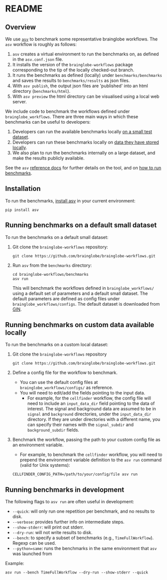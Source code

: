 # README

## Overview
We use [`asv`](https://asv.readthedocs.io) to benchmark some representative brainglobe workflows. The `asv` workflow is roughly as follows:
1. `asv` creates a virtual environment to run the benchmarks on, as defined in the `asv.conf.json` file.
1. It installs the version of the `brainglobe-workflows` package corresponding to the tip of the locally checked-out branch.
1. It runs the benchmarks as defined (locally) under `benchmarks/benchmarks` and saves the results to `benchmarks/results` as json files.
1. With `asv publish`, the output json files are 'published' into an html directory (`benchmarks/html`).
1. With `asv preview` the html directory can be visualised using a local web server.


We include code to benchmark the workflows defined under `brainglobe_workflows`. There are three main ways in which these benchmarks can be useful to developers:
1. Developers can run the available benchmarks locally [on a small test dataset](#running-benchmarks-locally-on-default-small-dataset).
1. Developers can run these benchmarks locally on [data they have stored locally](#running-benchmarks-locally-on-custom-data).
1. We also plan to run the benchmarks internally on a large dataset, and make the results publicly available.

See the `asv` [reference docs](https://asv.readthedocs.io/en/v0.6.3/reference.html) for further details on the tool, and on [how to run benchmarks](https://asv.readthedocs.io/en/stable/using.html#running-benchmarks).

## Installation

To run the benchmarks, [install asv](https://asv.readthedocs.io/en/stable/installing.html) in your current environment:
```
pip install asv
```

## Running benchmarks on a default small dataset

To run the benchmarks on a default small dataset:

1. Git clone the `brainglobe-workflows` repository:
    ```
    git clone https://github.com/brainglobe/brainglobe-workflows.git
    ```
1. Run `asv` from the `benchmarks` directory:
    ```
    cd brainglobe-workflows/benchmarks
    asv run
    ```
    This will benchmark the workflows defined in `brainglobe_workflows/` using a default set of parameters and a default small dataset. The default parameters are defined as config files under `brainglobe_workflows/configs`. The default dataset is downloaded from [GIN](https://gin.g-node.org/G-Node/info/wiki).

## Running benchmarks on custom data available locally
To run the benchmarks on a custom local dataset:

1. Git clone the `brainglobe-workflows` repository
    ```
    git clone https://github.com/brainglobe/brainglobe-workflows.git
    ```
1. Define a config file for the workflow to benchmark.
    - You can use the default config files at `brainglobe_workflows/configs/` as reference.
    - You will need to edit/add the fields pointing to the input data.
        - For example, for the `cellfinder` workflow, the config file will need to include an `input_data_dir` field pointing to the data of interest. The signal and background data are assumed to be in `signal` and `background` directories, under the `input_data_dir` directory. If they are under directories with a different name, you can specify their names with the `signal_subdir` and `background_subdir` fields.

1. Benchmark the workflow, passing the path to your custom config file as an environment variable.
    - For example, to benchmark the `cellfinder` workflow, you will need to prepend the environment variable definition to the `asv run` command (valid for Unix systems):
    ```
    CELLFINDER_CONFIG_PATH=/path/to/your/config/file asv run
    ```

## Running benchmarks in development
The following flags to `asv run` are often useful in development:
- `--quick`: will only run one repetition per benchmark, and no results to disk.
- `--verbose`: provides further info on intermediate steps.
- `--show-stderr`: will print out stderr.
- `--dry-run`: will not write results to disk.
- `--bench`: to specify a subset of benchmarks (e.g., `TimeFullWorkflow`). Regexp can be used.
- `--python=same`: runs the benchmarks in the same environment that `asv` was launched from

Example:
```
asv run --bench TimeFullWorkflow --dry-run --show-stderr --quick
```
